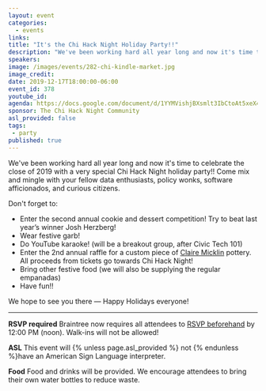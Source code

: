 ```yaml
---
layout: event
categories:
  - events
links:
title: "It's the Chi Hack Night Holiday Party!!"
description: "We've been working hard all year long and now it's time to celebrate the close of 2019 with a very special Chi Hack Night holiday party!! Come mix and mingle with your fellow data enthusiasts, policy wonks, software afficionados, and curious citizens."
speakers:
image: /images/events/282-chi-kindle-market.jpg
image_credit:
date: 2019-12-17T18:00:00-06:00
event_id: 378
youtube_id:
agenda: https://docs.google.com/document/d/1YYMVishjBXsmlt3IbCtoAt5xeX4K_Pl3Xgxsjpe_niw/edit?usp=sharing
sponsor: The Chi Hack Night Community
asl_provided: false
tags:
 - party
published: true
---
```


We've been working hard all year long and now it's time to celebrate the close of 2019 with a very special Chi Hack Night holiday party!! Come mix and mingle with your fellow data enthusiasts, policy wonks, software afficionados, and curious citizens.

Don't forget to:

* Enter the second annual cookie and dessert competition! Try to beat last year’s winner Josh Herzberg! 
* Wear festive garb! 
* Do YouTube karaoke! (will be a breakout group, after Civic Tech 101) 
* Enter the 2nd annual raffle for a custom piece of [Claire Micklin](https://www.instagram.com/blackcatpottery/) pottery. All proceeds from tickets go towards Chi Hack Night!
* Bring other festive food (we will also be supplying the regular empanadas)
* Have fun!!

We hope to see you there — Happy Holidays everyone!


---

**RSVP required** Braintree now requires all attendees to [RSVP beforehand]({{site.rsvp_url}}) by 12:00 PM (noon). Walk-ins will not be allowed!

**ASL** This event will {% unless page.asl_provided %} not {% endunless %}have an American Sign Language interpreter.

**Food** Food and drinks will be provided. We encourage attendees to bring their own water bottles to reduce waste.